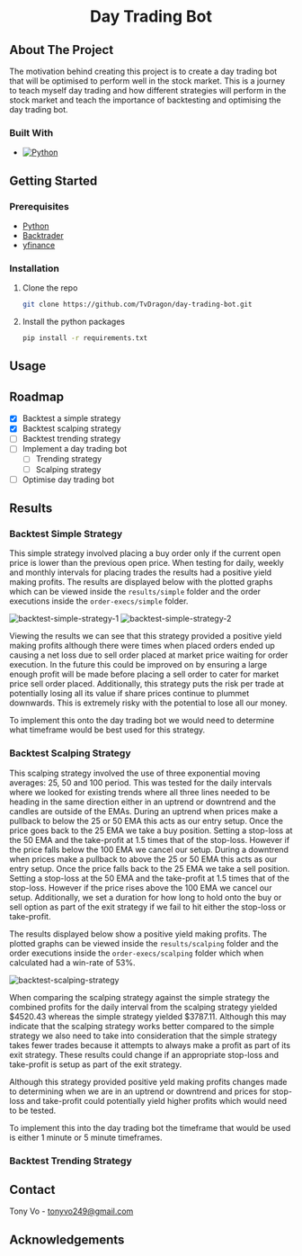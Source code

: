 <h1 align="center">Day Trading Bot</h1>

## About The Project

The motivation behind creating this project is to create a day trading bot that will be optimised to perform well in the stock market. This is a journey to teach myself day trading and how different strategies will perform in the stock market and teach the importance of backtesting and optimising the day trading bot.

### Built With

* [![Python][Python]][Python-url]

## Getting Started

### Prerequisites

* [Python](https://www.python.org/downloads/)
* [Backtrader](https://www.backtrader.com/)
* [yfinance](https://pypi.org/project/yfinance/)

### Installation

1. Clone the repo
	```sh
	git clone https://github.com/TvDragon/day-trading-bot.git	
	```
2. Install the python packages
	```sh
	pip install -r requirements.txt
	```

## Usage



## Roadmap

- [x] Backtest a simple strategy
- [x] Backtest scalping strategy
- [ ] Backtest trending strategy
- [ ] Implement a day trading bot
	- [ ] Trending strategy
	- [ ] Scalping strategy
- [ ] Optimise day trading bot

## Results

### Backtest Simple Strategy

This simple strategy involved placing a buy order only if the current open price is lower than the previous open price. When testing for daily, weekly and monthly intervals for placing trades the results had a positive yield making profits. The results are displayed below with the plotted graphs which can be viewed inside the `results/simple` folder and the order executions inside the `order-execs/simple` folder.

![backtest-simple-strategy-1](./results/simple/backtest-simple-strategy-1.png)
![backtest-simple-strategy-2](./results/simple/backtest-simple-strategy-2.png)

Viewing the results we can see that this strategy provided a positive yield making profits although there were times when placed orders ended up causing a net loss due to sell order placed at market price waiting for order execution. In the future this could be improved on by ensuring a large enough profit will be made before placing a sell order to cater for market price sell order placed. Additionally, this strategy puts the risk per trade at potentially losing all its value if share prices continue to plummet downwards. This is extremely risky with the potential to lose all our money.

To implement this onto the day trading bot we would need to determine what timeframe would be best used for this strategy.

### Backtest Scalping Strategy

This scalping strategy involved the use of three exponential moving averages: 25, 50 and 100 period. This was tested for the daily intervals where we looked for existing trends where all three lines needed to be heading in the same direction either in an uptrend or downtrend and the candles are outside of the EMAs. During an uptrend when prices make a pullback to below the 25 or 50 EMA this acts as our entry setup. Once the price goes back to the 25 EMA we take a buy position. Setting a stop-loss at the 50 EMA and the take-profit at 1.5 times that of the stop-loss. However if the price falls below the 100 EMA we cancel our setup. During a downtrend when prices make a pullback to above the 25 or 50 EMA this acts as our entry setup. Once the price falls back to the 25 EMA we take a sell position. Setting a stop-loss at the 50 EMA and the take-profit at 1.5 times that of the stop-loss. However if the price rises above the 100 EMA we cancel our setup. Additionally, we set a duration for how long to hold onto the buy or sell option as part of the exit strategy if we fail to hit either the stop-loss or take-profit.

The results displayed below show a positive yield making profits. The plotted graphs can be viewed inside the `results/scalping` folder and the order executions inside the `order-execs/scalping` folder which when calculated had a win-rate of 53%.

![backtest-scalping-strategy](./results/scalping/backtest-scalping-strategy.png)

When comparing the scalping strategy against the simple strategy the combined profits for the daily interval from the scalping strategy yielded $4520.43 whereas the simple strategy yielded $3787.11. Although this may indicate that the scalping strategy works better compared to the simple strategy we also need to take into consideration that the simple strategy takes fewer trades because it attempts to always make a profit as part of its exit strategy. These results could change if an appropriate stop-loss and take-profit is setup as part of the exit strategy.

Although this strategy provided positive yeld making profits changes made to determining when we are in an uptrend or downtrend and prices for stop-loss and take-profit could potentially yield higher profits which would need to be tested.

To implement this into the day trading bot the timeframe that would be used is either 1 minute or 5 minute timeframes.

### Backtest Trending Strategy

## Contact

Tony Vo - tonyvo249@gmail.com

## Acknowledgements


[Python]: https://img.shields.io/badge/Python-ECD53F?style=for-the-badge&logo=python&logoColor=3776AB
[Python-url]: https://www.python.org/downloads/
